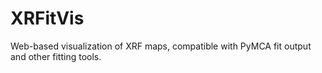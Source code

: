 # XRFitVis
Web-based visualization of XRF maps, compatible with PyMCA fit output and other fitting tools.
